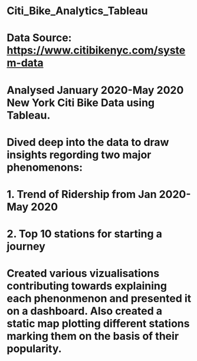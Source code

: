 # Citi_Bike_Analytics_Tableau
# Data Source: https://www.citibikenyc.com/system-data
# Analysed January 2020-May 2020 New York Citi Bike Data using Tableau. 
# Dived deep into the data to draw insights regording two major phenomenons:
# 1. Trend of Ridership from Jan 2020-May 2020
# 2. Top 10 stations for starting a journey
# Created various vizualisations contributing towards explaining each phenonmenon and presented it on a dashboard. Also created a static map plotting different stations marking them on the basis of their popularity. 
